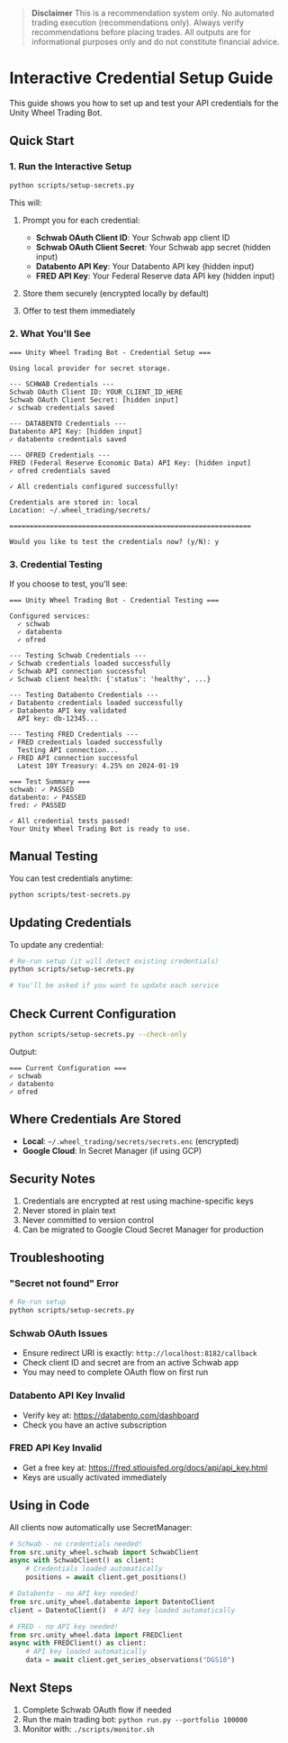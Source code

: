 > **Disclaimer**
> This is a recommendation system only. No automated trading execution (recommendations only). Always verify recommendations before placing trades. All outputs are for informational purposes only and do not constitute financial advice.

# Interactive Credential Setup Guide

This guide shows you how to set up and test your API credentials for the Unity Wheel Trading Bot.

## Quick Start

### 1. Run the Interactive Setup

```bash
python scripts/setup-secrets.py
```

This will:
1. Prompt you for each credential:
   - **Schwab OAuth Client ID**: Your Schwab app client ID
   - **Schwab OAuth Client Secret**: Your Schwab app secret (hidden input)
   - **Databento API Key**: Your Databento API key (hidden input)
   - **FRED API Key**: Your Federal Reserve data API key (hidden input)

2. Store them securely (encrypted locally by default)
3. Offer to test them immediately

### 2. What You'll See

```
=== Unity Wheel Trading Bot - Credential Setup ===

Using local provider for secret storage.

--- SCHWAB Credentials ---
Schwab OAuth Client ID: YOUR_CLIENT_ID_HERE
Schwab OAuth Client Secret: [hidden input]
✓ schwab credentials saved

--- DATABENTO Credentials ---
Databento API Key: [hidden input]
✓ databento credentials saved

--- OFRED Credentials ---
FRED (Federal Reserve Economic Data) API Key: [hidden input]
✓ ofred credentials saved

✓ All credentials configured successfully!

Credentials are stored in: local
Location: ~/.wheel_trading/secrets/

============================================================

Would you like to test the credentials now? (y/N): y
```

### 3. Credential Testing

If you choose to test, you'll see:

```
=== Unity Wheel Trading Bot - Credential Testing ===

Configured services:
  ✓ schwab
  ✓ databento
  ✓ ofred

--- Testing Schwab Credentials ---
✓ Schwab credentials loaded successfully
✓ Schwab API connection successful
✓ Schwab client health: {'status': 'healthy', ...}

--- Testing Databento Credentials ---
✓ Databento credentials loaded successfully
✓ Databento API key validated
  API key: db-12345...

--- Testing FRED Credentials ---
✓ FRED credentials loaded successfully
  Testing API connection...
✓ FRED API connection successful
  Latest 10Y Treasury: 4.25% on 2024-01-19

=== Test Summary ===
schwab: ✓ PASSED
databento: ✓ PASSED
fred: ✓ PASSED

✓ All credential tests passed!
Your Unity Wheel Trading Bot is ready to use.
```

## Manual Testing

You can test credentials anytime:

```bash
python scripts/test-secrets.py
```

## Updating Credentials

To update any credential:

```bash
# Re-run setup (it will detect existing credentials)
python scripts/setup-secrets.py

# You'll be asked if you want to update each service
```

## Check Current Configuration

```bash
python scripts/setup-secrets.py --check-only
```

Output:
```
=== Current Configuration ===
✓ schwab
✓ databento
✓ ofred
```

## Where Credentials Are Stored

- **Local**: `~/.wheel_trading/secrets/secrets.enc` (encrypted)
- **Google Cloud**: In Secret Manager (if using GCP)

## Security Notes

1. Credentials are encrypted at rest using machine-specific keys
2. Never stored in plain text
3. Never committed to version control
4. Can be migrated to Google Cloud Secret Manager for production

## Troubleshooting

### "Secret not found" Error
```bash
# Re-run setup
python scripts/setup-secrets.py
```

### Schwab OAuth Issues
- Ensure redirect URI is exactly: `http://localhost:8182/callback`
- Check client ID and secret are from an active Schwab app
- You may need to complete OAuth flow on first run

### Databento API Key Invalid
- Verify key at: https://databento.com/dashboard
- Check you have an active subscription

### FRED API Key Invalid
- Get a free key at: https://fred.stlouisfed.org/docs/api/api_key.html
- Keys are usually activated immediately

## Using in Code

All clients now automatically use SecretManager:

```python
# Schwab - no credentials needed!
from src.unity_wheel.schwab import SchwabClient
async with SchwabClient() as client:
    # Credentials loaded automatically
    positions = await client.get_positions()

# Databento - no API key needed!
from src.unity_wheel.databento import DatentoClient
client = DatentoClient()  # API key loaded automatically

# FRED - no API key needed!
from src.unity_wheel.data import FREDClient
async with FREDClient() as client:
    # API key loaded automatically
    data = await client.get_series_observations("DGS10")
```

## Next Steps

1. Complete Schwab OAuth flow if needed
2. Run the main trading bot: `python run.py --portfolio 100000`
3. Monitor with: `./scripts/monitor.sh`
